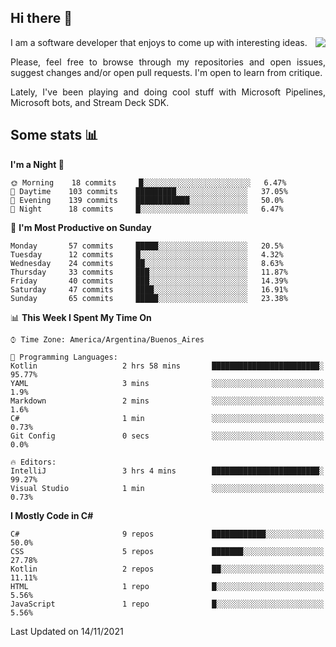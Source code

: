 ## Hi there :slightly_smiling_face:

<img src="https://github-readme-stats.vercel.app/api?username=victorgrycuk&show_icons=true&count_private=true&title_color=F7941E&icon_color=F7941E" align="right">

<p align="justify">
I am a software developer that enjoys to come up with interesting ideas.
<p/>

<p align= "justify">
Please, feel free to browse through my repositories and open issues, suggest changes and/or open pull requests. I'm open to learn from critique.
<p/>

<p align= "justify">
Lately, I've been playing and doing cool stuff with Microsoft Pipelines, Microsoft bots, and Stream Deck SDK.
<p/>

## Some stats :bar_chart:
<!--START_SECTION:waka-->
**I'm a Night 🦉** 

```text
🌞 Morning    18 commits     █░░░░░░░░░░░░░░░░░░░░░░░░   6.47% 
🌆 Daytime    103 commits    █████████░░░░░░░░░░░░░░░░   37.05% 
🌃 Evening    139 commits    ████████████░░░░░░░░░░░░░   50.0% 
🌙 Night      18 commits     █░░░░░░░░░░░░░░░░░░░░░░░░   6.47%

```
📅 **I'm Most Productive on Sunday** 

```text
Monday       57 commits     █████░░░░░░░░░░░░░░░░░░░░   20.5% 
Tuesday      12 commits     █░░░░░░░░░░░░░░░░░░░░░░░░   4.32% 
Wednesday    24 commits     ██░░░░░░░░░░░░░░░░░░░░░░░   8.63% 
Thursday     33 commits     ███░░░░░░░░░░░░░░░░░░░░░░   11.87% 
Friday       40 commits     ███░░░░░░░░░░░░░░░░░░░░░░   14.39% 
Saturday     47 commits     ████░░░░░░░░░░░░░░░░░░░░░   16.91% 
Sunday       65 commits     █████░░░░░░░░░░░░░░░░░░░░   23.38%

```


📊 **This Week I Spent My Time On** 

```text
⌚︎ Time Zone: America/Argentina/Buenos_Aires

💬 Programming Languages: 
Kotlin                   2 hrs 58 mins       ████████████████████████░   95.77% 
YAML                     3 mins              ░░░░░░░░░░░░░░░░░░░░░░░░░   1.9% 
Markdown                 2 mins              ░░░░░░░░░░░░░░░░░░░░░░░░░   1.6% 
C#                       1 min               ░░░░░░░░░░░░░░░░░░░░░░░░░   0.73% 
Git Config               0 secs              ░░░░░░░░░░░░░░░░░░░░░░░░░   0.0%

🔥 Editors: 
IntelliJ                 3 hrs 4 mins        ████████████████████████░   99.27% 
Visual Studio            1 min               ░░░░░░░░░░░░░░░░░░░░░░░░░   0.73%

```

**I Mostly Code in C#** 

```text
C#                       9 repos             ████████████░░░░░░░░░░░░░   50.0% 
CSS                      5 repos             ███████░░░░░░░░░░░░░░░░░░   27.78% 
Kotlin                   2 repos             ██░░░░░░░░░░░░░░░░░░░░░░░   11.11% 
HTML                     1 repo              █░░░░░░░░░░░░░░░░░░░░░░░░   5.56% 
JavaScript               1 repo              █░░░░░░░░░░░░░░░░░░░░░░░░   5.56%

```



 Last Updated on 14/11/2021
<!--END_SECTION:waka-->

